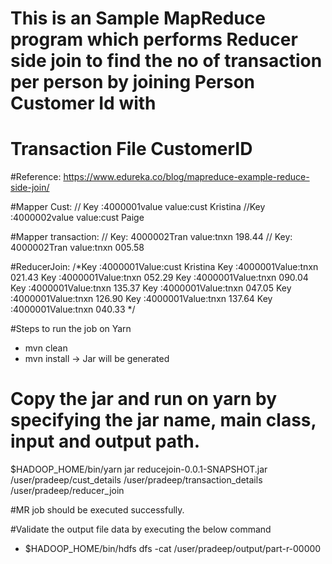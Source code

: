 # This is an Sample MapReduce program which performs Reducer side join to find the no of transaction per person by joining Person Customer Id with 
# Transaction File CustomerID


#Reference: https://www.edureka.co/blog/mapreduce-example-reduce-side-join/

#Mapper Cust:
// Key  :4000001value value:cust	Kristina
//Key :4000002value value:cust	Paige
			
#Mapper transaction:
// Key: 4000002Tran value:tnxn	198.44
// Key: 4000002Tran value:tnxn	005.58

#ReducerJoin:
	/*Key :4000001Value:cust	Kristina
			Key :4000001Value:tnxn	021.43
			Key :4000001Value:tnxn	052.29
			Key :4000001Value:tnxn	090.04
			Key :4000001Value:tnxn	135.37
			Key :4000001Value:tnxn	047.05
			Key :4000001Value:tnxn	126.90
			Key :4000001Value:tnxn	137.64
			Key :4000001Value:tnxn	040.33 */
			

#Steps to run the job on Yarn

* mvn clean
* mvn install -> Jar will be generated

# Copy the jar and run on yarn by specifying the jar name, main class, input and output path.

$HADOOP_HOME/bin/yarn jar reducejoin-0.0.1-SNAPSHOT.jar /user/pradeep/cust_details /user/pradeep/transaction_details /user/pradeep/reducer_join

#MR job should be executed successfully.

#Validate the output file data by executing the below command
* $HADOOP_HOME/bin/hdfs dfs -cat /user/pradeep/output/part-r-00000
